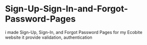 # Sign-Up-Sign-In-and-Forgot-Password-Pages
i made Sign-Up, Sign-In, and Forgot Password Pages for my Ecobite website it provide validation, authentication 
